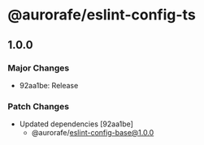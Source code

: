 # @aurorafe/eslint-config-ts

## 1.0.0

### Major Changes

- 92aa1be: Release

### Patch Changes

- Updated dependencies [92aa1be]
  - @aurorafe/eslint-config-base@1.0.0
